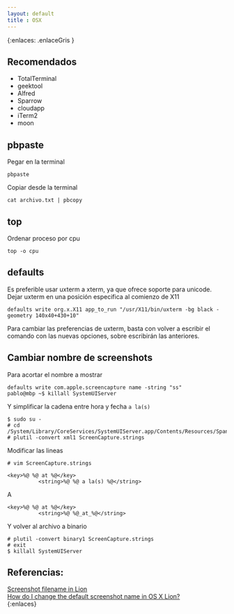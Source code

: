 ```yaml
--- 
layout: default
title : OSX
---
```

{:enlaces: .enlaceGris }
## Recomendados

* TotalTerminal
* geektool
* Alfred
* Sparrow
* cloudapp
* iTerm2
* moon

## pbpaste
Pegar en la terminal

	pbpaste

Copiar desde la terminal

	cat archivo.txt | pbcopy

## top

Ordenar proceso por cpu

	top -o cpu

## defaults

Es preferible usar uxterm a xterm, ya que ofrece soporte para unicode.  
Dejar uxterm en una posición especifica al comienzo de X11  

	defaults write org.x.X11 app_to_run "/usr/X11/bin/uxterm -bg black -geometry 140x40+430+10"

Para cambiar las preferencias de uxterm, basta con volver a escribir el comando con las nuevas opciones, sobre escribirán las anteriores.

## Cambiar nombre de screenshots
Para acortar el nombre a mostrar

	defaults write com.apple.screencapture name -string "ss"
	pablo@mbp ~$ killall SystemUIServer

Y simplificar la cadena entre hora y fecha ` a la(s) `

	$ sudo su -
	# cd /System/Library/CoreServices/SystemUIServer.app/Contents/Resources/Spanish.lproj
	# plutil -convert xml1 ScreenCapture.strings

Modificar las lineas

	# vim ScreenCapture.strings

	<key>%@ %@ at %@</key>
			  <string>%@ %@ a la(s) %@</string>
A

	<key>%@ %@ at %@</key>
			  <string>%@ %@_at_%@</string>

Y volver al archivo a binario

	# plutil -convert binary1 ScreenCapture.strings
	# exit
	$ killall SystemUIServer

## Referencias:
[Screenshot filename in Lion](https://discussions.apple.com/thread/3214350?start=0&tstart=0)  
[How do I change the default screenshot name in OS X Lion?](http://superuser.com/questions/339702/how-do-i-change-the-default-screenshot-name-in-os-x-lion/)  
{:enlaces}
